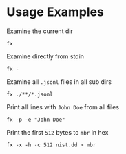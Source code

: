 # Usage Examples

Examine the current dir

```console
fx
```

Examine directly from stdin

```console
fx -
```

Examine all `.jsonl` files in all sub dirs

```console
fx ./**/*.jsonl
```

Print all lines with `John Doe` from all files

```console
fx -p -e "John Doe"
```

Print the first `512` bytes to `mbr` in hex

```console
fx -x -h -c 512 nist.dd > mbr
```
